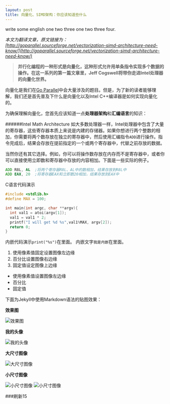 ```yaml
---
layout: post
title: 向量化、SIMD架构：你应该知道些什么
---
```


write some english one two three one two three four.

*本文为翻译文章，原文链接为：[http://goparallel.sourceforge.net/vectorization-simd-architecture-need-know/](http://goparallel.sourceforge.net/vectorization-simd-architecture-need-know/)*

>**并行化编程的一种形式是向量化，这种形式允许用单条指令实现多个数据的操作。在这一系列的第一篇文章里，Jeff Cogswell将带你走进Intel处理器的向量化世界。**

向量化是我们在[Go Parallel](http://goparallel.sourceforge.net/)中会大量涉及的题目。但是，为了新的读者能够理解，我们还是首先普及下什么是向量化以及Intel C++编译器是如何实现向量化的。

为确保理解向量化，您首先应该知道一点**处理器架构**和**汇编语言**的知识：

######Intel Math Architecture
如大多数处理器一样，Intel处理器中包含了大量的寄存器，这些寄存器本质上来说是内建的存储器。如果你想进行两个整数的相加，你需要将两个数存放在独立的寄存器中，然后使用汇编指令`ADD`进行操作。指令完成后，结果会存放在提前指定的一个或两个寄存器中，代替之前存放的数据。

当然你还有其它选择。例如，你可以将操作数存放在内存而不是寄存器中，或者你可以直接使用立即数和寄存器中存放的内容相加。下面是一些实际的例子。

```asm
ADD R8L, AL  ;将两个寄存器R8L、AL中的数相加，结果存放到R8L中
ADD EAX, 20  ;将寄存器EAX和立即数20相加，结果存放到EAX中
```

C语言代码演示


```c++
#include <stdlib.h>
#define MAX = 100;

int main(int argc, char **argv){
  int val1 = atoi(argv[1]);
  val1 = val1 * 2;
  printf("I will get %d %s",val1%MAX, argv[2]);
  return 0;
}
```

内嵌代码演示`print("%s")`在里面。
内嵌文字`我是内嵌`在里面。


1. 使用像素值固定设置图像左边缘
2. 百分比设置图像右边缘
3. 固定值设定图像上边缘

- 使用像素值设置图像左边缘
- 百分比
- 固定值



下面为Jekyll中使用Markdown语法的贴图效果：

**效果图**

![效果图](https://raw.githubusercontent.com/lycheenice/lycheenice.github.io/master/images/jekyll-now-theme-screenshot.jpg "效果图")

**我的头像**

![我的头像](https://raw.githubusercontent.com/lycheenice/lycheenice.github.io/master/images/HappyHead.jpg "我的头像")

**大尺寸图像**

![大尺寸图像](http://p2009c.zbjimg.com/task/2009-12/12/194136/5womb6ci.jpg "大尺寸图像")

**小尺寸图像**

![小尺寸图像](http://www.rivers2thesea.com/uploads/allimg/c110829/13145SD51U60-52H55.jpg "小尺寸图像")
![小尺寸图像](http://www.rivers2thesea.com/uploads/allimg/c110829/13145SD51U60-52H55.jpg "小尺寸图像")

###刷新15
